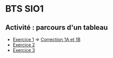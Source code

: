 # BTS SIO1

## Activité : parcours d'un tableau
* [Exercice 1](https://notebook.basthon.fr/?from=https://raw.githubusercontent.com/thfruchart/sio1/main/ActTableau-Exo1.ipynb) => [Correction 1A et 1B](https://notebook.basthon.fr/?from=https://raw.githubusercontent.com/thfruchart/sio1/main/ActTableau-Exo1CORR.ipynb)
* [Exercice 2](https://notebook.basthon.fr/?from=https://raw.githubusercontent.com/thfruchart/sio1/main/ActTableau-Exo2.ipynb)
* [Exercice 3](https://notebook.basthon.fr/?from=https://raw.githubusercontent.com/thfruchart/sio1/main/ActTableau-Exo3.ipynb)
